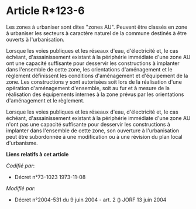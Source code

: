 # Article R*123-6

Les zones à urbaniser sont dites "zones AU". Peuvent être classés en zone à urbaniser les secteurs à caractère naturel de la
commune destinés à être ouverts à l'urbanisation.

Lorsque les voies publiques et les réseaux d'eau, d'électricité et, le cas échéant, d'assainissement existant à la périphérie
immédiate d'une zone AU ont une capacité suffisante pour desservir les constructions à implanter dans l'ensemble de cette
zone, les orientations d'aménagement et le règlement définissent les conditions d'aménagement et d'équipement de la zone. Les
constructions y sont autorisées soit lors de la réalisation d'une opération d'aménagement d'ensemble, soit au fur et à mesure
de la réalisation des équipements internes à la zone prévus par les orientations d'aménagement et le règlement.

Lorsque les voies publiques et les réseaux d'eau, d'électricité et, le cas échéant, d'assainissement existant à la périphérie
immédiate d'une zone AU n'ont pas une capacité suffisante pour desservir les constructions à implanter dans l'ensemble de
cette zone, son ouverture à l'urbanisation peut être subordonnée à une modification ou à une révision du plan local
d'urbanisme.

**Liens relatifs à cet article**

_Codifié par_:

  - Décret n°73-1023 1973-11-08

_Modifié par_:

  - Décret n°2004-531 du 9 juin 2004 - art. 2 () JORF 13 juin 2004
